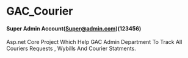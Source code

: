 # GAC_Courier
#### Super Admin Account(Super@admin.com)(123456)
Asp.net Core Project Which Help GAC Admin Department To Track All Couriers Requests , Wybills And Courier Statments.
